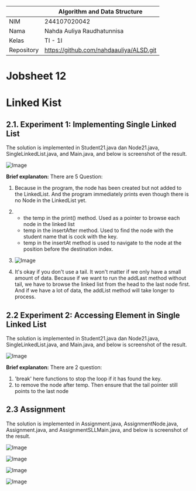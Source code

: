 |  | Algorithm and Data Structure |
|--|--|
| NIM |  244107020042|
| Nama |  Nahda Auliya Raudhatunnisa |
| Kelas | TI - 1I |
| Repository | https://github.com/nahdaauliya/ALSD.git |

# Jobsheet 12
# Linked Kist

## 2.1. Experiment 1: Implementing Single Linked List

The solution is implemented in Student21.java dan Node21.java, SingleLinkedList.java, and Main.java, and below is screenshot of the result.

![Image](https://github.com/user-attachments/assets/6544ea0a-413e-4b93-931d-6fbdcab40667)

**Brief explanaton:** There are 5 Question: 
1. Because in the program, the node has been created but not added to the LinkedList. And the program immediately prints even though there is no Node in the LinkedList yet.

2. 
    - the temp in the print() method. Used as a pointer to browse each node in the linked list
    - temp in the insertAfter method. Used to find the node with the student name that is cock with the key.
    - temp in the insertAt method is used to navigate to the node at the position before the destination index.

3. ![Image](https://github.com/user-attachments/assets/45b5a2b4-2885-445d-84f2-82ca4bab1193)

4. It's okay if you don't use a tail. It won't matter if we only have a small amount of data. Because if we want to run the addLast method without tail, we have to browse the linked list from the head to the last node first. And if we have a lot of data, the addList method will take longer to process.


## 2.2 Experiment 2: Accessing Element in Single Linked List

The solution is implemented in Student21.java dan Node21.java, SingleLinkedList.java, and Main.java, and below is screenshot of the result.

![Image](https://github.com/user-attachments/assets/2a003cb8-ccff-4a46-b9ac-146192352220)

**Brief explanaton:** There are 2 question: 
1. 'break' here functions to stop the loop if it has found the key. 
2. to remove the node after temp. Then ensure that the tail pointer still points to the last node

## 2.3 Assignment
The solution is implemented in Assignment.java, AssignmentNode.java, Assignment.java, and AssignmentSLLMain.java, and below is screenshot of the result.

![Image](https://github.com/user-attachments/assets/133f1f56-03e8-4033-aec2-88acfc3ba2b2)

![Image](https://github.com/user-attachments/assets/47f451e4-657d-4bae-99a4-3b4b55379956)

![Image](https://github.com/user-attachments/assets/3d1a12a8-8369-4e4c-936b-be2cb5600d70)

![Image](https://github.com/user-attachments/assets/25d85300-9382-4848-ad00-9a0c3d5083dd)